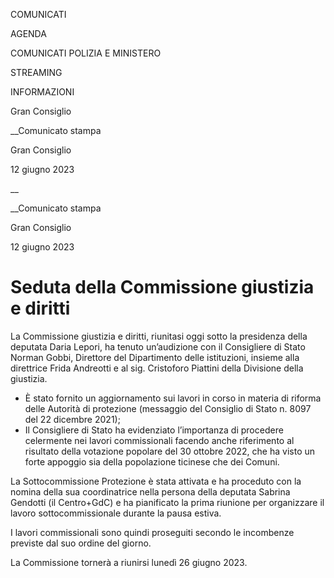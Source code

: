 COMUNICATI

AGENDA

COMUNICATI POLIZIA E MINISTERO

STREAMING

INFORMAZIONI

Gran Consiglio  

__Comunicato stampa

Gran Consiglio  

12 giugno 2023

__

__Comunicato stampa

Gran Consiglio  

12 giugno 2023

# Seduta della Commissione giustizia e diritti

  

La Commissione giustizia e diritti, riunitasi oggi sotto la presidenza della
deputata Daria Lepori, ha tenuto un’audizione con il Consigliere di Stato
Norman Gobbi, Direttore del Dipartimento delle istituzioni, insieme alla
direttrice Frida Andreotti e al sig. Cristoforo Piattini della Divisione della
giustizia.  
  

  * È stato fornito un aggiornamento sui lavori in corso in materia di riforma delle Autorità di protezione (messaggio del Consiglio di Stato n. 8097 del 22 dicembre 2021);
  * Il Consigliere di Stato ha evidenziato l’importanza di procedere celermente nei lavori commissionali facendo anche riferimento al risultato della votazione popolare del 30 ottobre 2022, che ha visto un forte appoggio sia della popolazione ticinese che dei Comuni.

La Sottocommissione Protezione è stata attivata e ha proceduto con la nomina
della sua coordinatrice nella persona della deputata Sabrina Gendotti (il
Centro+GdC) e ha pianificato la prima riunione per organizzare il lavoro
sottocommissionale durante la pausa estiva.

I lavori commissionali sono quindi proseguiti secondo le incombenze previste
dal suo ordine del giorno.

  
La Commissione tornerà a riunirsi lunedì 26 giugno 2023.

